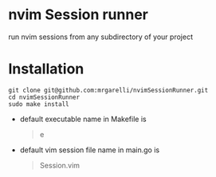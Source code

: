 # nvim Session runner
run nvim sessions from any subdirectory of your project

# Installation
```
git clone git@github.com:mrgarelli/nvimSessionRunner.git
cd nvimSessionRunner
sudo make install
```

* default executable name in Makefile is
	> e
* default vim session file name in main.go is
	> Session.vim
